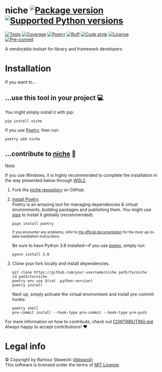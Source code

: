 
# niche [![Package version](https://img.shields.io/pypi/v/niche?label=PyPI)](https://pypi.org/project/niche/) [![Supported Python versions](https://img.shields.io/pypi/pyversions/niche.svg?logo=python&label=Python)](https://pypi.org/project/niche/)
[![Tests](https://github.com/bswck/niche/actions/workflows/test.yml/badge.svg)](https://github.com/bswck/niche/actions/workflows/test.yml)
[![Coverage](https://coverage-badge.samuelcolvin.workers.dev/bswck/niche.svg)](https://coverage-badge.samuelcolvin.workers.dev/redirect/bswck/niche)
[![Poetry](https://img.shields.io/endpoint?url=https://python-poetry.org/badge/v0.json)](https://python-poetry.org/)
[![Ruff](https://img.shields.io/endpoint?url=https://raw.githubusercontent.com/astral-sh/ruff/main/assets/badge/v2.json)](https://github.com/astral-sh/ruff)
[![Code style](https://img.shields.io/badge/code%20style-black-000000.svg?label=Code%20style)](https://github.com/psf/black)
[![License](https://img.shields.io/github/license/bswck/niche.svg?label=License)](https://github.com/bswck/niche/blob/HEAD/LICENSE)
[![Pre-commit](https://img.shields.io/badge/pre--commit-enabled-brightgreen?logo=pre-commit&logoColor=white)](https://github.com/pre-commit/pre-commit)

A vendorable toolset for library and framework developers

# Installation
If you want to…



## …use this tool in your project 💻
You might simply install it with pip:

```shell
pip install niche
```

If you use [Poetry](https://python-poetry.org/), then run:

```shell
poetry add niche
```

## …contribute to [niche](https://github.com/bswck/niche) 🚀

<!--
This section was generated from bswck/skeleton@4089ffe.
Instead of changing this particular file, you might want to alter the template:
https://github.com/bswck/skeleton/tree/4089ffe/fragments/guide.md
-->

> [!Note]
> If you use Windows, it is highly recommended to complete the installation in the way presented below through [WSL2](https://learn.microsoft.com/en-us/windows/wsl/install).



1.  Fork the [niche repository](https://github.com/bswck/niche) on GitHub.

1.  [Install Poetry](https://python-poetry.org/docs/#installation).<br/>
    Poetry is an amazing tool for managing dependencies & virtual environments, building packages and publishing them.
    You might use [pipx](https://github.com/pypa/pipx#readme) to install it globally (recommended):

    ```shell
    pipx install poetry
    ```

    <sub>If you encounter any problems, refer to [the official documentation](https://python-poetry.org/docs/#installation) for the most up-to-date installation instructions.</sub>

    Be sure to have Python 3.8 installed—if you use [pyenv](https://github.com/pyenv/pyenv#readme), simply run:

    ```shell
    pyenv install 3.8
    ```

1.  Clone your fork locally and install dependencies.

    ```shell
    git clone https://github.com/your-username/niche path/to/niche
    cd path/to/niche
    poetry env use $(cat .python-version)
    poetry install
    ```

    Next up, simply activate the virtual environment and install pre-commit hooks:

    ```shell
    poetry shell
    pre-commit install --hook-type pre-commit --hook-type pre-push
    ```

For more information on how to contribute, check out [CONTRIBUTING.md](https://github.com/bswck/niche/blob/HEAD/CONTRIBUTING.md).<br/>
Always happy to accept contributions! ❤️


# Legal info
© Copyright by Bartosz Sławecki ([@bswck](https://github.com/bswck)).
<br />This software is licensed under the terms of [MIT License](https://github.com/bswck/niche/blob/HEAD/LICENSE).
